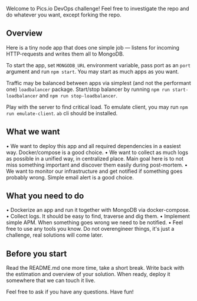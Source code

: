 Welcome to Pics.io DevOps challenge! Feel free to investigate the repo and do whatever you want, except forking the repo.

## Overview
Here is a tiny node app that does one simple job — listens for incoming HTTP-requests and writes them all to MongoDB.

To start the app, set `MONGODB_URL` environment variable, pass port as an `port` argument and run `npm start`. You may start as much apps as you want.

Traffic may be balanced between apps via simplest (and not the performant one) `loadbalancer` package. Start/stop balancer by running `npm run start-loadbalancer` and `npm run stop-loadbalancer`.

Play with the server to find critical load. To emulate client, you may run `npm run emulate-client`. `ab` cli should be installed.

## What we want
• We want to deploy this app and all required dependencies in a easiest way. Docker/compose is a good choice.
• We want to collect as much logs as possible in a unified way, in centralized place. Main goal here is to not miss something important and discover them easily during post-mortem.
• We want to monitor our infrastructure and get notified if something goes probably wrong. Simple email alert is a good choice.

## What you need to do
• Dockerize an app and run it together with MongoDB via docker-compose.
• Collect logs. It should be easy to find, traverse and dig them.
• Implement simple APM. When something goes wrong we need to be notified.
• Feel free to use any tools you know. Do not overengineer things, it's just a challenge, real solutions will come later.

## Before you start
Read the README.md one more time, take a short break. Write back with the estimation and overview of your solution. When ready, deploy it somewhere that we can touch it live.

Feel free to ask if you have any questions. Have fun!



